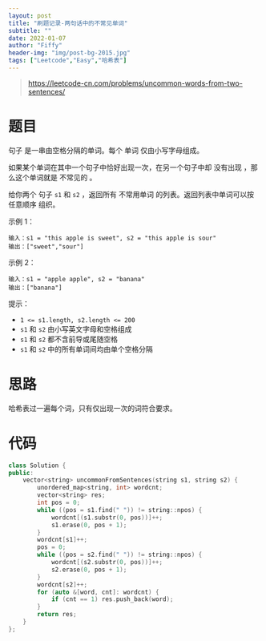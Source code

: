 ```yaml
---
layout: post
title: "刷题记录-两句话中的不常见单词"
subtitle: ""
date: 2022-01-07
author: "Fiffy"
header-img: "img/post-bg-2015.jpg"
tags: ["Leetcode","Easy","哈希表"]
---
```


> https://leetcode-cn.com/problems/uncommon-words-from-two-sentences/

# 题目

句子 是一串由空格分隔的单词。每个 单词 仅由小写字母组成。

如果某个单词在其中一个句子中恰好出现一次，在另一个句子中却 没有出现 ，那么这个单词就是 不常见的 。

给你两个 句子 `s1` 和 `s2` ，返回所有 不常用单词 的列表。返回列表中单词可以按 任意顺序 组织。

 

示例 1：

```
输入：s1 = "this apple is sweet", s2 = "this apple is sour"
输出：["sweet","sour"]
```

示例 2：

```
输入：s1 = "apple apple", s2 = "banana"
输出：["banana"]
```


提示：

- `1 <= s1.length, s2.length <= 200`
- `s1` 和 `s2` 由小写英文字母和空格组成
- `s1` 和 `s2` 都不含前导或尾随空格
- `s1` 和 `s2` 中的所有单词间均由单个空格分隔

# 思路

哈希表过一遍每个词，只有仅出现一次的词符合要求。

# 代码

```c++
class Solution {
public:
    vector<string> uncommonFromSentences(string s1, string s2) {
        unordered_map<string, int> wordcnt;
        vector<string> res;
        int pos = 0;
        while ((pos = s1.find(" ")) != string::npos) {
            wordcnt[(s1.substr(0, pos))]++;
            s1.erase(0, pos + 1);
        }
        wordcnt[s1]++;
        pos = 0;
        while ((pos = s2.find(" ")) != string::npos) {
            wordcnt[(s2.substr(0, pos))]++;
            s2.erase(0, pos + 1);
        }
        wordcnt[s2]++;
        for (auto &[word, cnt]: wordcnt) {
            if (cnt == 1) res.push_back(word);
        }
        return res;
    }
};
```

